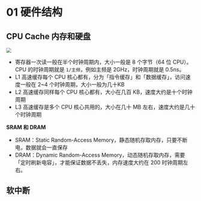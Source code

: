 # 01 硬件结构

## CPU Cache 内存和硬盘

<img src="https://cdn.xiaolincoding.com/gh/xiaolincoder/ImageHost2/操作系统/存储结构/存储器成本的对比.png" style="zoom:80%;" />

-   寄存器一次读一般在半个时钟周期内，大小一般是 8 个字节（64 位 CPU）。CPU 的时钟周期就是 `1/主频`，例如主频是 2GHz，时钟周期就是 0.5ns。
-   L1 高速缓存每个 CPU 核心都有，分为「指令缓存」和「数据缓存」，访问速度一般在 2~4 个时钟周期，大小一般为几十KB
-   L2 高速缓存同样每个 CPU 核心都有，大小在几百 KB，速度大约是十个时钟周期
-   L3 高速缓存是多个 CPU 核心共用的，大小在几十 MB 左右，速度大约是几十个时钟周期

**SRAM 和 DRAM**

-   SRAM：Static Random-Access Memory，静态随机存取内存，只要不断电，数据就会一直保存
-   DRAM：Dynamic Random-Access Memory，动态随机存取内存，需要「定时刷新电容」，才能保证数据不丢失，内存速度大约在 200 时钟周期左右。



## 软中断

